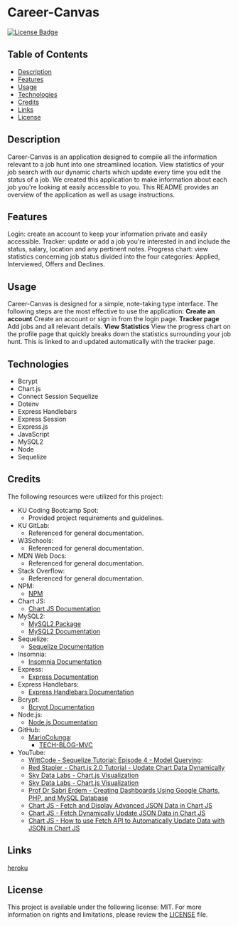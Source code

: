 # Career-Canvas
[![License Badge](https://img.shields.io/badge/license-MIT-green)](./LICENSE)

## Table of Contents

- [Description](#description)
- [Features](#features)
- [Usage](#usage)
- [Technologies](#technologies)
- [Credits](#credits)
- [Links](#links)
- [License](#license)

## Description

Career-Canvas is an application designed to compile all the information relevant to a job hunt into one streamlined location. View statistics of your job search with our dynamic charts which update every time you edit the status of a job. We created this application to make information about each job you're looking at easily accessible to you. This README provides an overview of the application as well as usage instructions.

## Features

Login: create an account to keep your information private and easily accessible. Tracker: update or add a job you're interested in and include the status, salary, location and any pertinent notes. Progress chart: view statistics concerning job status divided into the four categories: Applied, Interviewed, Offers and Declines.

## Usage

Career-Canvas is designed for a simple, note-taking type interface. The following steps are the most effective to use the application:
**Create an account**
Create an account or sign in from the login page.
**Tracker page**
Add jobs and all relevant details.
**View Statistics**
View the progress chart on the profile page that quickly breaks down the statistics surrounding your job hunt. This is linked to and updated automatically with the tracker page.

## Technologies

- Bcrypt
- Chart.js
- Connect Session Sequelize
- Dotenv
- Express Handlebars
- Express Session
- Express.js
- JavaScript
- MySQL2
- Node
- Sequelize

## Credits

The following resources were utilized for this project:

- KU Coding Bootcamp Spot:
    - Provided project requirements and guidelines.
- KU GitLab:
    - Referenced for general documentation.
- W3Schools:
    - Referenced for general documentation.
- MDN Web Docs:
    - Referenced for general documentation.
- Stack Overflow:
    - Referenced for general documentation.
- NPM:
    - [NPM](https://npmjs.com)
- Chart JS:
    - [Chart JS Documentation](https://www.chartjs.org/docs/latest/getting-started/)
- MySQL2:
    - [MySQL2 Package](https://www.npmjs.com/package/mysql2)
    - [MySQL2 Documentation](https://github.com/sidorares/node-mysql2/tree/master/documentation/en)
- Sequelize:
    - [Sequelize Documentation](https://sequelize.org/docs/v6/category/core-concepts/)
- Insomnia:
    - [Insomnia Documentation](https://docs.insomnia.rest)
- Express:
    - [Express Documentation](https://expressjs.com/en/5x/api.html)
- Express Handlebars:
    - [Express Handlebars Documentation](https://www.npmjs.com/package/express-handlebars)
- Bcrypt:
    - [Bcrypt Documentation](https://www.npmjs.com/package/bcrypt)
- Node.js:
    - [Node.js Documentation](https://nodejs.org/docs/latest/api/documentation.html)
- GitHub:
    - [MarioColunga](https://github.com/MarioColunga):
        - [TECH-BLOG-MVC](https://github.com/MarioColunga/TECH-BLOG-MVC/tree/main)
- YouTube:
    - [WittCode - Sequelize Tutorial: Episode 4 - Model Querying](https://www.youtube.com/watch?v=jWdVy265Q-A&list=PLkqiWyX-_Lov8qmMOVn4SEQwr9yOjNn3f&index=4&pp=iAQB):
    - [Red Stapler - Chart.js 2.0 Tutorial - Update Chart Data Dynamically](https://www.youtube.com/watch?v=De-zusP8QVM&list=PLBG4BJt8bo9rrPibhKLbpe-z1Dkk2VJjO&index=14&t=10s&pp=iAQB)
    - [Sky Data Labs - Chart.js Visualization](https://www.youtube.com/watch?v=dMNBuLcbOPY&list=PLBG4BJt8bo9rrPibhKLbpe-z1Dkk2VJjO&index=16&t=5s&pp=iAQB)
    - [Sky Data Labs - Chart.js Visualization](https://www.youtube.com/watch?v=dMNBuLcbOPY&list=PLBG4BJt8bo9rrPibhKLbpe-z1Dkk2VJjO&index=16&t=5s&pp=iAQB)
    - [Prof Dr Sabri Erdem - Creating Dashboards Using Google Charts, PHP, and MySQL Database](https://www.youtube.com/watch?v=mKOz5fZ8HV0&list=PLBG4BJt8bo9rrPibhKLbpe-z1Dkk2VJjO&index=3&t=842s&pp=iAQB)
    - [Chart JS - Fetch and Display Advanced JSON Data in Chart JS](https://www.youtube.com/watch?v=mw5i_QGDomw&t=978s&pp=ygUXc2VxdWVsaXplIHdpdGggY2hhcnQuanM%3D)
    - [Chart JS - Fetch Dynamically Update JSON Data in Chart JS](https://www.youtube.com/watch?v=XA65_9LX0Vo&t=86s&pp=ygUdZmV0Y2ggZHluYW1pY2FsbHkgdXBkYXRlIGpzb24%3D)
    - [Chart JS - How to use Fetch API to Automatically Update Data with JSON in Chart JS](https://www.youtube.com/watch?v=7KBwz1pcQsw&pp=ygUdZmV0Y2ggZHluYW1pY2FsbHkgdXBkYXRlIGpzb24%3D)


## Links 

[heroku](https://dashboard.heroku.com/apps/fierce-depths-59937)

## License

This project is available under the following license: MIT. For more information on rights and limitations, please review the [LICENSE](./LICENSE) file.

